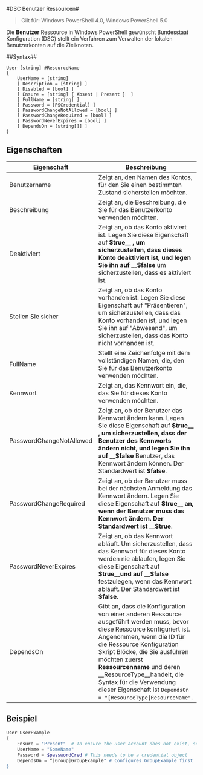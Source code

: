 #DSC Benutzer Ressourcen#

 
>Gilt für: Windows PowerShell 4.0, Windows PowerShell 5.0


Die __Benutzer__ Ressource in Windows PowerShell gewünscht Bundesstaat Konfiguration (DSC) stellt ein Verfahren zum Verwalten der lokalen Benutzerkonten auf die Zielknoten.


##Syntax##

```
User [string] #ResourceName
{
    UserName = [string]
    [ Description = [string] ]
    [ Disabled = [bool] ]
    [ Ensure = [string] { Absent | Present }  ]
    [ FullName = [string] ]
    [ Password = [PSCredential] ]
    [ PasswordChangeNotAllowed = [bool] ]
    [ PasswordChangeRequired = [bool] ]
    [ PasswordNeverExpires = [bool] ]
    [ DependsOn = [string[]] ]
}
```

## Eigenschaften
|  Eigenschaft  |  Beschreibung   | 
|---|---| 
| Benutzername| Zeigt an, den Namen des Kontos, für den Sie einen bestimmten Zustand sicherstellen möchten.| 
| Beschreibung| Zeigt an, die Beschreibung, die Sie für das Benutzerkonto verwenden möchten.| 
| Deaktiviert| Zeigt an, ob das Konto aktiviert ist. Legen Sie diese Eigenschaft auf __$true__ , um sicherzustellen, dass dieses Konto deaktiviert ist, und legen Sie ihn auf __$false__ um sicherzustellen, dass es aktiviert ist.| 
| Stellen Sie sicher| Zeigt an, ob das Konto vorhanden ist. Legen Sie diese Eigenschaft auf "Präsentieren", um sicherzustellen, dass das Konto vorhanden ist, und legen Sie ihn auf "Abwesend", um sicherzustellen, dass das Konto nicht vorhanden ist.| 
| FullName| Stellt eine Zeichenfolge mit dem vollständigen Namen, die, den Sie für das Benutzerkonto verwenden möchten.| 
| Kennwort| Zeigt an, das Kennwort ein, die, das Sie für dieses Konto verwenden möchten. | 
| PasswordChangeNotAllowed| Zeigt an, ob der Benutzer das Kennwort ändern kann. Legen Sie diese Eigenschaft auf __$true__ , um sicherzustellen, dass der Benutzer des Kennworts ändern nicht, und legen Sie ihn auf __$false__ Benutzer, das Kennwort ändern können. Der Standardwert ist __$false__.| 
| PasswordChangeRequired| Zeigt an, ob der Benutzer muss bei der nächsten Anmeldung das Kennwort ändern. Legen Sie diese Eigenschaft auf __$true__ an, wenn der Benutzer muss das Kennwort ändern. Der Standardwert ist __$true__.| 
| PasswordNeverExpires| Zeigt an, ob das Kennwort abläuft. Um sicherzustellen, dass das Kennwort für dieses Konto werden nie ablaufen, legen Sie diese Eigenschaft auf __$true__und auf __$false__ festzulegen, wenn das Kennwort abläuft. Der Standardwert ist __$false__.| 
| DependsOn | Gibt an, dass die Konfiguration von einer anderen Ressource ausgeführt werden muss, bevor diese Ressource konfiguriert ist. Angenommen, wenn die ID für die Ressource Konfiguration Skript Blöcke, die Sie ausführen möchten zuerst __Ressourcenname__ und deren __ResourceType__handelt, die Syntax für die Verwendung dieser Eigenschaft ist `DependsOn = "[ResourceType]ResourceName"`.| 

## Beispiel

```powershell
User UserExample
{
    Ensure = "Present"  # To ensure the user account does not exist, set Ensure to "Absent"
    UserName = "SomeName"
    Password = $passwordCred # This needs to be a credential object
    DependsOn = “[Group]GroupExample" # Configures GroupExample first
}
```
